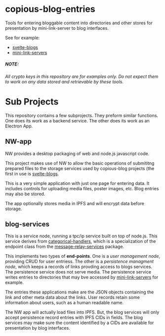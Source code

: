 # copious-blog-entries
Tools for entering bloggable content into directories and other stores for presentation by mini-link-server to blog interfaces.

See for example:

* [svelte-blogs](https://www.github.com/copious-world/svelte-blogs)
* [mini-link-servers](https://www.github.com/copious-world/mini_link_servers)

##### NOTE:

*All crypto keys in this repository are for examples only. Do not expect them to work on any data stored and retrievable by these tools.*


# Sub Projects

This repository contains a few subprojects. They preform similar functions. One does its work as a backend service. The other does its work as an Electron App.

## NW-app

NW provides a desktop packaging of web and node.js javascript code.

This project makes use of NW to allow the basic operations of submititng prepared files to the storage services used by copious-blog projects (the first in use is [svelte-blogs](https://www.github.com/copious-world/svelte-blogs).

This is a very simple application with just one page for entering data. It includes controls for uploading media files, poster images, etc. Blog entries may also be stored.

The app optionally stores media in IPFS and will encrypt data before storage.


## blog-services

This is a service node, running a tpc/ip service built on top of node.js. This service derives from [categorical-handlers](https://www.github.com/cooious-world/categorical-handlers), which is a specialization of the endpoint class from the [message-relay-services](https://www.github.com/cooious-world/message-relay-services) package.


This implements two types of **end-points**. One is a *user management node*, providing CRUD for user entriess. The other is a *persistence managment node*, which keeps a records of links provding access to blogs services. The persistence service does not serve media. The persistence service writes entries to directories that may bve accessed by [mini-link-servers](https://www.github.com/copious-world/mini_link_servers) for example.

The entries these applications make are the JSON objects containing the link and other meta data about the links. User records retain some information about users, such as a human readable name.

The NW app will actually load files into IPFS. But, the blog services will only accept persistence record entries with IPFS CIDs in fields. The blog services may make sure the content identified by a CIDs are available for presentation by blog interfaces.



